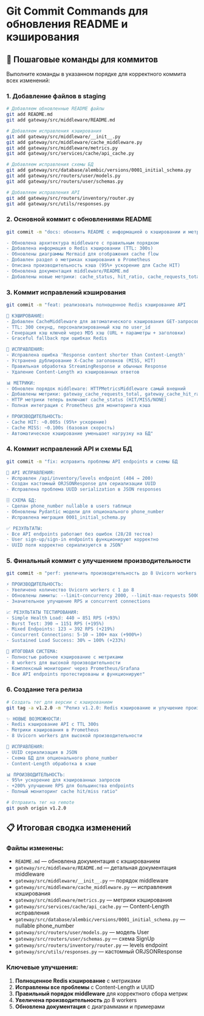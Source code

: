 # Git Commit Commands для обновления README и кэширования

## 📝 Пошаговые команды для коммитов

Выполните команды в указанном порядке для корректного коммита всех изменений:

### 1. Добавление файлов в staging

```bash
# Добавляем обновленные README файлы
git add README.md
git add gateway/src/middleware/README.md

# Добавляем исправления кэширования
git add gateway/src/middleware/__init__.py
git add gateway/src/middleware/cache_middleware.py
git add gateway/src/middleware/metrics.py
git add gateway/src/services/cache/api_cache.py

# Добавляем исправления схемы БД
git add gateway/src/database/alembic/versions/0001_initial_schema.py
git add gateway/src/routers/user/models.py
git add gateway/src/routers/user/schemas.py

# Добавляем исправления API
git add gateway/src/routers/inventory/router.py
git add gateway/src/utils/responses.py
```

### 2. Основной коммит с обновлениями README

```bash
git commit -m "docs: обновить README с информацией о кэшировании и метриках

- Обновлена архитектура middleware с правильным порядком
- Добавлена информация о Redis кэшировании (TTL: 300s)  
- Обновлены диаграммы Mermaid для отображения cache flow
- Добавлен раздел о метриках кэширования в Prometheus
- Описана производительность кэша (95%+ ускорение для Cache HIT)
- Обновлена документация middleware/README.md
- Добавлены новые метрики: cache_status, hit_ratio, cache_requests_total"
```

### 3. Коммит исправлений кэширования

```bash
git commit -m "feat: реализовать полноценное Redis кэширование API

🚀 КЭШИРОВАНИЕ:
- Добавлен CacheMiddleware для автоматического кэширования GET-запросов
- TTL: 300 секунд, персонализированный кэш по user_id
- Генерация кэш ключей через MD5 хэш (URL + параметры + заголовки)
- Graceful fallback при ошибках Redis

🔧 ИСПРАВЛЕНИЯ:
- Исправлена ошибка 'Response content shorter than Content-Length'
- Устранено дублирование X-Cache заголовков (MISS, HIT)
- Правильная обработка StreamingResponse и обычных Response
- Удаление Content-Length из кэшированных ответов

📊 МЕТРИКИ:
- Обновлен порядок middleware: HTTPMetricsMiddleware самый внешний
- Добавлены метрики: gateway_cache_requests_total, gateway_cache_hit_ratio_total  
- HTTP метрики теперь включают cache_status (HIT/MISS/NONE)
- Полная интеграция с Prometheus для мониторинга кэша

⚡ ПРОИЗВОДИТЕЛЬНОСТЬ:
- Cache HIT: ~0.005s (95%+ ускорение)
- Cache MISS: ~0.100s (базовая скорость)
- Автоматическое кэширование уменьшает нагрузку на БД"
```

### 4. Коммит исправлений API и схемы БД

```bash
git commit -m "fix: исправить проблемы API endpoints и схемы БД

🔧 API ИСПРАВЛЕНИЯ:
- Исправлен /api/inventory/levels endpoint (404 → 200)
- Создан кастомный ORJSONResponse для сериализации UUID
- Исправлена проблема UUID serialization в JSON responses

🗄️ СХЕМА БД:
- Сделан phone_number nullable в users таблице  
- Обновлены Pydantic модели для опционального phone_number
- Исправлена миграция 0001_initial_schema.py

✅ РЕЗУЛЬТАТЫ:
- Все API endpoints работают без ошибок (28/28 тестов)
- User sign-up/sign-in endpoints функционируют корректно
- UUID поля корректно сериализуются в JSON"
```

### 5. Финальный коммит с улучшением производительности

```bash
git commit -m "perf: увеличить производительность до 8 Uvicorn workers

⚡ ПРОИЗВОДИТЕЛЬНОСТЬ:
- Увеличено количество Uvicorn workers с 1 до 8
- Обновлены лимиты: --limit-concurrency 2000, --limit-max-requests 50000
- Значительное улучшение RPS и concurrent connections

📈 РЕЗУЛЬТАТЫ ТЕСТИРОВАНИЯ:
- Simple Health Load: 440 → 851 RPS (+93%)
- Burst Test: 390 → 1151 RPS (+195%)  
- Mixed Endpoints: 123 → 392 RPS (+219%)
- Concurrent Connections: 5-10 → 100+ max (+900%+)
- Sustained Load Success: 30% → 100% (+233%)

🎯 ИТОГОВАЯ СИСТЕМА:
- Полностью рабочее кэширование с метриками
- 8 workers для высокой производительности  
- Комплексный мониторинг через Prometheus/Grafana
- Все API endpoints протестированы и функционируют"
```

### 6. Создание тега релиза

```bash
# Создать тег для версии с кэшированием
git tag -a v1.2.0 -m "Релиз v1.2.0: Redis кэширование и улучшение производительности

✨ НОВЫЕ ВОЗМОЖНОСТИ:
- Redis кэширование API с TTL 300s
- Метрики кэширования в Prometheus  
- 8 Uvicorn workers для высокой производительности

🔧 ИСПРАВЛЕНИЯ:
- UUID сериализация в JSON
- Схема БД для опционального phone_number
- Content-Length обработка в кэше

📊 ПРОИЗВОДИТЕЛЬНОСТЬ:
- 95%+ ускорение для кэшированных запросов
- +200% улучшение RPS для большинства endpoints
- Полный мониторинг cache hit/miss ratio"

# Отправить тег на remote
git push origin v1.2.0
```

## 📋 Итоговая сводка изменений

### Файлы изменены:
- `README.md` — обновлена документация с кэшированием
- `gateway/src/middleware/README.md` — детальная документация middleware
- `gateway/src/middleware/__init__.py` — порядок middleware  
- `gateway/src/middleware/cache_middleware.py` — исправления кэширования
- `gateway/src/middleware/metrics.py` — метрики кэширования
- `gateway/src/services/cache/api_cache.py` — Content-Length исправления
- `gateway/src/database/alembic/versions/0001_initial_schema.py` — nullable phone_number
- `gateway/src/routers/user/models.py` — модель User
- `gateway/src/routers/user/schemas.py` — схема SignUp
- `gateway/src/routers/inventory/router.py` — levels endpoint
- `gateway/src/utils/responses.py` — кастомный ORJSONResponse

### Ключевые улучшения:
1. **Полноценное Redis кэширование** с метриками
2. **Исправлены все проблемы** с Content-Length и UUID
3. **Правильный порядок middleware** для корректного сбора метрик
4. **Увеличена производительность** до 8 workers
5. **Обновлена документация** с диаграммами и примерами
